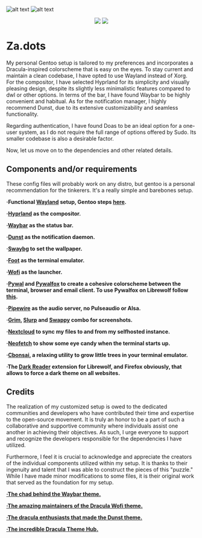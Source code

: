 ![alt text](https://github.com/zazaserty/Za.dots/blob/main/atachments/rice.png)
![alt text](https://github.com/zazaserty/Za.dots/blob/main/atachments/ric3.png)

<div align="center">

![](https://img.shields.io/github/last-commit/zazaserty/Zadots?style=flat-square&logo=)
![](https://img.shields.io/github/stars/zazaserty/Zadots?style=flat-square&logo=)
  
<div align="left">
  
# Za.dots
My personal Gentoo setup is tailored to my preferences and incorporates a Dracula-inspired colorscheme that is easy on the eyes. To stay current and maintain a clean codebase, I have opted to use Wayland instead of Xorg. For the compositor, I have selected Hyprland for its simplicity and visually pleasing design, despite its slightly less minimalistic features compared to dwl or other options. In terms of the bar, I have found Waybar to be highly convenient and habitual. As for the notification manager, I highly recommend Dunst, due to its extensive customizability and seamless functionality.

Regarding authentication, I have found Doas to be an ideal option for a one-user system, as I do not require the full range of options offered by Sudo. Its smaller codebase is also a desirable factor.

Now, let us move on to the dependencies and other related details.

## Components and/or requirements
These config files will probably work on any distro, but gentoo is a personal recommendation for the tinkerers. It's a really simple and barebones setup.

**·Functional [Wayland](https://wayland.freedesktop.org/) setup, Gentoo steps [here](https://wiki.gentoo.org/wiki/Wayland).**

**·[Hyprland](https://hyprland.org/) as the compositor.**

**·[Waybar](https://github.com/Alexays/Waybar) as the status bar.**

**·[Dunst](https://github.com/dunst-project/dunst) as the notification daemon.**

**·[Swaybg](https://github.com/swaywm/swaybg) to set the wallpaper.**

**·[Foot](https://github.com/r-c-f/foot) as the terminal emulator.**

**·[Wofi](https://hg.sr.ht/~scoopta/wofi) as the launcher.**

**·[Pywal](https://github.com/dylanaraps/pywal) and [Pywalfox](https://github.com/Frewacom/pywalfox) to create a cohesive colorscheme between the terminal, browser and email client. To use Pywalfox on Librewolf follow [this](https://github.com/Frewacom/pywalfox/issues/68).**

**·[Pipewire](https://pipewire.org/) as the audio server, no Pulseaudio or Alsa.**

**·[Grim](https://sr.ht/~emersion/grim/), [Slurp](https://github.com/emersion/slurp) and [Swappy](https://github.com/jtheoof/swappy) combo for screenshots.**

**·[Nextcloud](https://nextcloud.com/) to sync my files to and from my selfhosted instance.**

**·[Neofetch](https://github.com/dylanaraps/neofetch) to show some eye candy when the terminal starts up.**

**·[Cbonsai](https://gitlab.com/jallbrit/cbonsai), a relaxing utility to grow little trees in your terminal emulator.**

**·The [Dark Reader](https://addons.mozilla.org/en-US/firefox/addon/darkreader/) extension for Librewolf, and Firefox obviously, that allows to force a dark theme on all websites.**

## Credits

The realization of my customized setup is owed to the dedicated communities and developers who have contributed their time and expertise to the open-source movement. It is truly an honor to be a part of such a collaborative and supportive community where individuals assist one another in achieving their objectives. As such, I urge everyone to support and recognize the developers responsible for the dependencies I have utilized.

Furthermore, I feel it is crucial to acknowledge and appreciate the creators of the individual components utilized within my setup. It is thanks to their ingenuity and talent that I was able to construct the pieces of this "puzzle." While I have made minor modifications to some files, it is their original work that served as the foundation for my setup.

[**·The chad behind the Waybar theme.**](https://github.com/coffebar/dotfiles)

[**·The amazing maintainers of the Dracula Wofi theme.**](https://github.com/dracula/wofi)

[**·The dracula enthusiasts that made the Dunst theme.**](https://github.com/dracula/dunst)

[**·The incredible Dracula Theme Hub.**](https://draculatheme.com)
